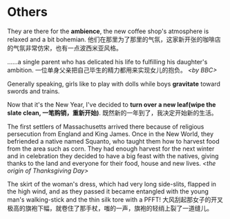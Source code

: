 # Others

They are there for the **ambience**, the new coffee shop's atmosphere is relaxed and a bit bohemian.
他们在那里为了那里的气氛，这家新开张的咖啡店的气氛非常仿宋，也有一点波西米亚风格。

……a single parent who has delicated his life to fulfilling his daughter's ambition.
一位单身父亲把自己毕生的精力都用来实现女儿的抱负。
*\<by BBC\>*

Generally speaking, girls like to play with dolls while boys **gravitate** toward swords and trains.

Now that it's the New Year, I've decided to **turn over a new leaf(wipe the slate clean, 一笔购销，重新开始)**.
既然新的一年到了，我决定开始新的生活。

The first settlers of Massachusetts arrived there because of religious persecution from England and King James. Once in the New World, they befriended a native named Squanto, who taught them how to harvest food from the area such as corn.
They had enough harvest for the next winter and in celebration they decided to have a big feast with the natives, giving thanks to the land and everyone for their food, house and new lives.
*\<the origin of Thanksgiving Day>*

The skirt of the woman's dress, which had very long side-slits, flapped in the high wind, and as they passed it became entangled with the young man's walking-stick and the thin silk tore with a PFFT! 
大风刮起那女子的开叉极高的旗袍下幅，就卷住了那手杖，嗤的一声，旗袍的轻绡上裂了一道缝儿。
